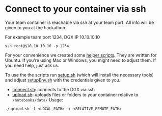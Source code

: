 # Connect to your container via ssh

Your team container is reachable via ssh at your team port.
All info will be given to you at the hackathon.

For example team port 1234, DGX IP 10.10.10.10
```
ssh root@$10.10.10.10 -p 1234
```

For your convenience we created some [helper scripts](scripts/).
They are written for Ubuntu. If you're using Mac or Windows, you might need to adjust them. If you need help, just ask us.

To use the the scripts run [setup.sh](scripts/setup.sh) (which will install the necessary tools) and adjust [setupEnv.sh](scripts/setupEnv.sh) with the credentials given to you.

+ [connect.sh](scripts/connect.sh): connects to the DGX via ssh
+ [upload.sh](scripts/upload.sh):
uploads files or folders to your container relative to `/notebooks/data/`
Usage:
```
./upload.sh -l <LOCAL_PATH> -r <RELATIVE_REMOTE_PATH>
```